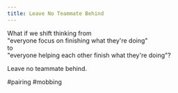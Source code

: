 ```yaml
---
title: Leave No Teammate Behind
---
```


What if we shift thinking from  
"everyone focus on finishing what they're doing"  
to  
"everyone helping each other finish what they're doing"?  

Leave no teammate behind.

#pairing #mobbing

